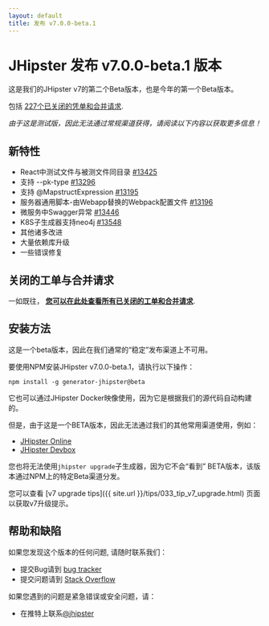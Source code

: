 ```yaml
---
layout: default
title: 发布 v7.0.0-beta.1
---
```


JHipster 发布 v7.0.0-beta.1 版本
==================

这是我们的JHipster v7的第二个Beta版本，也是今年的第一个Beta版本。

包括 [227个已关闭的凭单和合并请求](https://github.com/jhipster/generator-jhipster/issues?q=is%3Aclosed+milestone%3A7.0.0-beta.1).

_由于这是测试版，因此无法通过常规渠道获得，请阅读以下内容以获取更多信息！_

新特性
------------

- React中测试文件与被测文件同目录 [#13425](https://github.com/jhipster/generator-jhipster/issues/13425)
- 支持 --pk-type [#13296](https://github.com/jhipster/generator-jhipster/issues/13296)
- 支持 @MapstructExpression [#13195](https://github.com/jhipster/generator-jhipster/issues/13296)
- 服务器通用脚本-由Webapp替换的Webpack配置文件 [#13196](https://github.com/jhipster/generator-jhipster/pull/13196)
- 微服务中Swagger异常 [#13446](https://github.com/jhipster/generator-jhipster/pull/13446)
- K8S子生成器支持neo4j [#13548](https://github.com/jhipster/generator-jhipster/pull/13548)
- 其他诸多改进
- 大量依赖库升级
- 一些错误修复

关闭的工单与合并请求
------------
一如既往， __[您可以在此处查看所有已关闭的工单和合并请求](https://github.com/jhipster/generator-jhipster/issues?q=is%3Aclosed+milestone%3A7.0.0-beta.1)__.


安装方法
------------

这是一个beta版本，因此在我们通常的“稳定”发布渠道上不可用。

要使用NPM安装JHipster v7.0.0-beta.1，请执行以下操作：

    npm install -g generator-jhipster@beta

它也可以通过JHipster Docker映像使用，因为它是根据我们的源代码自动构建的。

但是，由于这是一个BETA版本，因此无法通过我们的其他常用渠道使用，例如：

- [JHipster Online](https://start.jhipster.tech)
- [JHipster Devbox](https://github.com/jhipster/jhipster-devbox)

您也将无法使用`jhipster upgrade`子生成器，因为它不会“看到” BETA版本，该版本通过NPM上的特定Beta渠道分发。

您可以查看 [v7 upgrade tips]({{ site.url }}/tips/033_tip_v7_upgrade.html) 页面以获取v7升级提示。


帮助和缺陷
--------------

如果您发现这个版本的任何问题, 请随时联系我们：

- 提交Bug请到 [bug tracker](https://github.com/jhipster/generator-jhipster/issues?state=open)
- 提交问题请到 [Stack Overflow](http://stackoverflow.com/tags/jhipster/info)

如果您遇到的问题是紧急错误或安全问题，请：

- 在推特上联系[@jhipster](https://twitter.com/jhipster)

